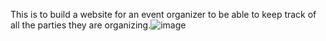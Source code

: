 This is to build a website for an event organizer to be able to keep track of all the parties they are organizing.![image](https://github.com/antensil/Unit2.PartyPlanner/assets/60898978/520c45af-86b6-41d6-aa6d-26fd8ff6b7b1)
